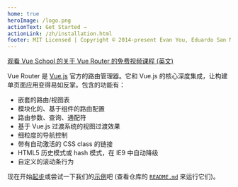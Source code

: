 ```yaml
---
home: true
heroImage: /logo.png
actionText: Get Started →
actionLink: /zh/installation.html
footer: MIT Licensed | Copyright © 2014-present Evan You, Eduardo San Martin Morote
---
```


<div class="vueschool"><a href="https://vueschool.io/courses/vue-router-for-everyone?friend=vuejs" target="_blank" rel="sponsored noopener" title="Learn how to build powerful Single Page Applications with the Vue Router on Vue School">观看 Vue School 的关于 Vue Router 的免费视频课程 (英文)</a></div>

Vue Router 是 [Vue.js](http://cn.vuejs.org) 官方的路由管理器。它和 Vue.js 的核心深度集成，让构建单页面应用变得易如反掌。包含的功能有：

- 嵌套的路由/视图表
- 模块化的、基于组件的路由配置
- 路由参数、查询、通配符
- 基于 Vue.js 过渡系统的视图过渡效果
- 细粒度的导航控制
- 带有自动激活的 CSS class 的链接
- HTML5 历史模式或 hash 模式，在 IE9 中自动降级
- 自定义的滚动条行为

现在开始[起步](./guide/)或尝试一下我们的[示例](https://github.com/vuejs/vue-router/tree/dev/examples)吧 (查看仓库的 [`README.md`](https://github.com/vuejs/vue-router/) 来运行它们)。

<HomeSponsors />
